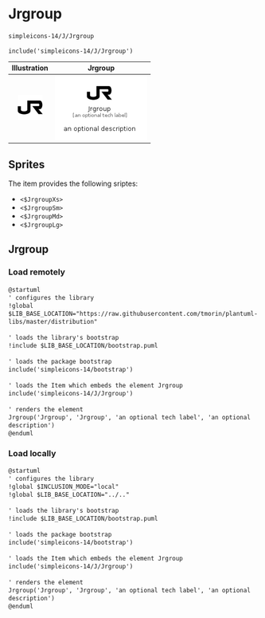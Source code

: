 # Jrgroup


```text
simpleicons-14/J/Jrgroup
```

```text
include('simpleicons-14/J/Jrgroup')
```



| Illustration | Jrgroup |
| :---: | :---: |
| ![illustration for Illustration](../../simpleicons-14/J/Jrgroup.png) | ![illustration for Jrgroup](../../simpleicons-14/J/Jrgroup.Local.png) |



## Sprites
The item provides the following sriptes:

- `<$JrgroupXs>`
- `<$JrgroupSm>`
- `<$JrgroupMd>`
- `<$JrgroupLg>`





## Jrgroup

### Load remotely
```plantuml
@startuml
' configures the library
!global $LIB_BASE_LOCATION="https://raw.githubusercontent.com/tmorin/plantuml-libs/master/distribution"

' loads the library's bootstrap
!include $LIB_BASE_LOCATION/bootstrap.puml

' loads the package bootstrap
include('simpleicons-14/bootstrap')

' loads the Item which embeds the element Jrgroup
include('simpleicons-14/J/Jrgroup')

' renders the element
Jrgroup('Jrgroup', 'Jrgroup', 'an optional tech label', 'an optional description')
@enduml
```

### Load locally
```plantuml
@startuml
' configures the library
!global $INCLUSION_MODE="local"
!global $LIB_BASE_LOCATION="../.."

' loads the library's bootstrap
!include $LIB_BASE_LOCATION/bootstrap.puml

' loads the package bootstrap
include('simpleicons-14/bootstrap')

' loads the Item which embeds the element Jrgroup
include('simpleicons-14/J/Jrgroup')

' renders the element
Jrgroup('Jrgroup', 'Jrgroup', 'an optional tech label', 'an optional description')
@enduml
```

